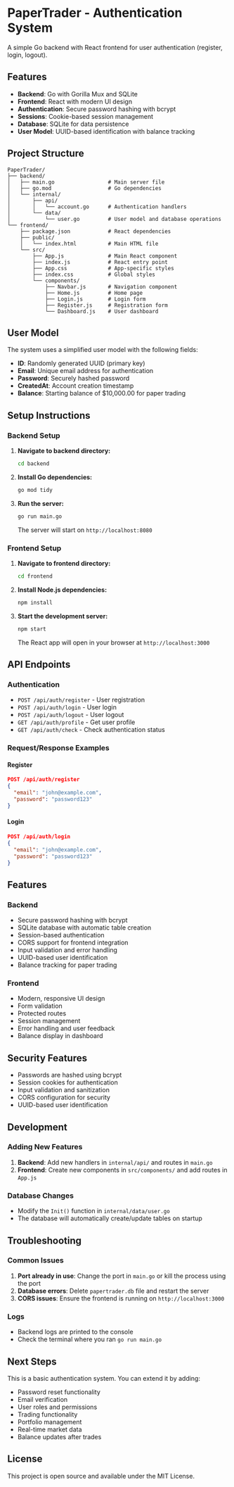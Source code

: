 # PaperTrader - Authentication System

A simple Go backend with React frontend for user authentication (register, login, logout).

## Features

- **Backend**: Go with Gorilla Mux and SQLite
- **Frontend**: React with modern UI design
- **Authentication**: Secure password hashing with bcrypt
- **Sessions**: Cookie-based session management
- **Database**: SQLite for data persistence
- **User Model**: UUID-based identification with balance tracking

## Project Structure

```
PaperTrader/
├── backend/
│   ├── main.go                 # Main server file
│   ├── go.mod                  # Go dependencies
│   └── internal/
│       ├── api/
│       │   └── account.go      # Authentication handlers
│       └── data/
│           └── user.go         # User model and database operations
└── frontend/
    ├── package.json            # React dependencies
    ├── public/
    │   └── index.html          # Main HTML file
    └── src/
        ├── App.js              # Main React component
        ├── index.js            # React entry point
        ├── App.css             # App-specific styles
        ├── index.css           # Global styles
        └── components/
            ├── Navbar.js       # Navigation component
            ├── Home.js         # Home page
            ├── Login.js        # Login form
            ├── Register.js     # Registration form
            └── Dashboard.js    # User dashboard
```

## User Model

The system uses a simplified user model with the following fields:

- **ID**: Randomly generated UUID (primary key)
- **Email**: Unique email address for authentication
- **Password**: Securely hashed password
- **CreatedAt**: Account creation timestamp
- **Balance**: Starting balance of $10,000.00 for paper trading

## Setup Instructions

### Backend Setup

1. **Navigate to backend directory:**
   ```bash
   cd backend
   ```

2. **Install Go dependencies:**
   ```bash
   go mod tidy
   ```

3. **Run the server:**
   ```bash
   go run main.go
   ```

   The server will start on `http://localhost:8080`

### Frontend Setup

1. **Navigate to frontend directory:**
   ```bash
   cd frontend
   ```

2. **Install Node.js dependencies:**
   ```bash
   npm install
   ```

3. **Start the development server:**
   ```bash
   npm start
   ```

   The React app will open in your browser at `http://localhost:3000`

## API Endpoints

### Authentication

- `POST /api/auth/register` - User registration
- `POST /api/auth/login` - User login
- `POST /api/auth/logout` - User logout
- `GET /api/auth/profile` - Get user profile
- `GET /api/auth/check` - Check authentication status

### Request/Response Examples

#### Register
```json
POST /api/auth/register
{
  "email": "john@example.com",
  "password": "password123"
}
```

#### Login
```json
POST /api/auth/login
{
  "email": "john@example.com",
  "password": "password123"
}
```

## Features

### Backend
- Secure password hashing with bcrypt
- SQLite database with automatic table creation
- Session-based authentication
- CORS support for frontend integration
- Input validation and error handling
- UUID-based user identification
- Balance tracking for paper trading

### Frontend
- Modern, responsive UI design
- Form validation
- Protected routes
- Session management
- Error handling and user feedback
- Balance display in dashboard

## Security Features

- Passwords are hashed using bcrypt
- Session cookies for authentication
- Input validation and sanitization
- CORS configuration for security
- UUID-based user identification

## Development

### Adding New Features

1. **Backend**: Add new handlers in `internal/api/` and routes in `main.go`
2. **Frontend**: Create new components in `src/components/` and add routes in `App.js`

### Database Changes

- Modify the `Init()` function in `internal/data/user.go`
- The database will automatically create/update tables on startup

## Troubleshooting

### Common Issues

1. **Port already in use**: Change the port in `main.go` or kill the process using the port
2. **Database errors**: Delete `papertrader.db` file and restart the server
3. **CORS issues**: Ensure the frontend is running on `http://localhost:3000`

### Logs

- Backend logs are printed to the console
- Check the terminal where you ran `go run main.go`

## Next Steps

This is a basic authentication system. You can extend it by adding:

- Password reset functionality
- Email verification
- User roles and permissions
- Trading functionality
- Portfolio management
- Real-time market data
- Balance updates after trades

## License

This project is open source and available under the MIT License.
